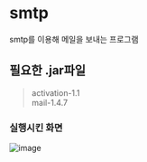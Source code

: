 # smtp
smtp를 이용해 메일을 보내는 프로그램<br>
## 필요한 .jar파일<br>
> activation-1.1 <br>
> mail-1.4.7
### 실행시킨 화면
![image](https://user-images.githubusercontent.com/46277114/124072314-932d8a80-da7b-11eb-9a67-b69e318058f3.png)

